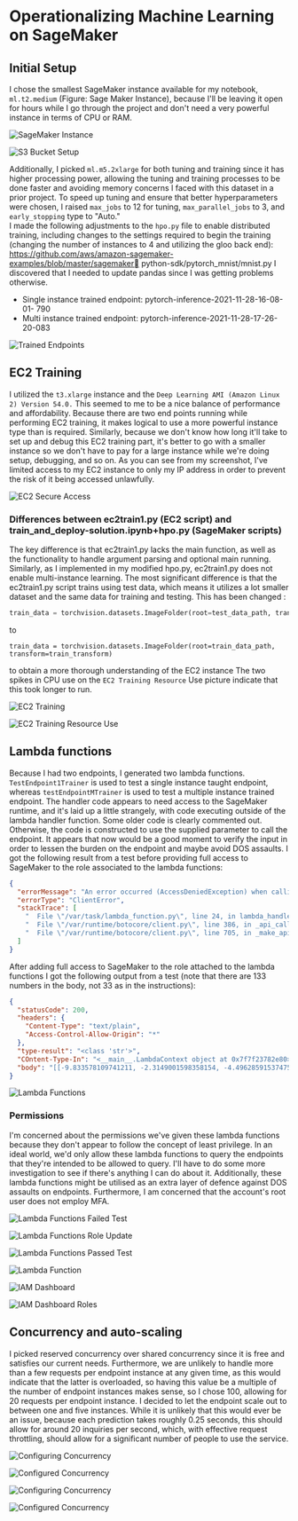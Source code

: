# Operationalizing Machine Learning on SageMaker 

## Initial Setup
I chose the smallest SageMaker instance available for my notebook, `ml.t2.medium` (Figure: Sage Maker Instance), because I'll be leaving it open for hours while I go through the project and don't need a very powerful instance in terms of CPU or RAM. 

![SageMaker Instance](images/1_sagemaker_instance.png?raw=true "SageMaker Instance")

![S3 Bucket Setup](images/2_s3_bucket.png?raw=true "S3 Bucket Setup")

Additionally, I picked `ml.m5.2xlarge` for both tuning and training since it has higher processing power, allowing the tuning and training processes to be done faster and avoiding memory concerns I faced with this dataset in a prior project.
To speed up tuning and ensure that better hyperparameters were chosen, I raised `max_jobs` to 12 for tuning, `max_parallel_jobs` to 3, and `early_stopping` type to "Auto."  
I made the following adjustments to the `hpo.py` file to enable distributed training, including changes to the settings required to begin the training (changing the number of instances to 4 and utilizing the gloo back end): 
https://github.com/aws/amazon-sagemaker-examples/blob/master/sagemaker
python-sdk/pytorch_mnist/mnist.py 
I discovered that I needed to update pandas since I was getting problems otherwise.
* Single instance trained endpoint: pytorch-inference-2021-11-28-16-08-01- 
790 
* Multi instance trained endpoint: pytorch-inference-2021-11-28-17-26-20-083 

![Trained Endpoints](images/3_trained_endpoints.png?raw=true "Trained Endpoints")

## EC2 Training
I utilized the `t3.xlarge` instance and the `Deep Learning AMI (Amazon Linux 2) Version 54.0.` This seemed to me to be a nice balance of performance and affordability. Because there are two end points running while performing EC2 training, it makes logical to use a more powerful instance type than is required.
Similarly, because we don't know how long it'll take to set up and debug this EC2 training part, it's better to go with a smaller instance so we don't have to pay for a large instance while we're doing setup, debugging, and so on.
As you can see from my screenshot, I've limited access to my EC2 instance to only my IP address in order to prevent the risk of it being accessed unlawfully.

![EC2 Secure Access](images/4_secure_access_to_ec2.png?raw=true "EC2 Secure Access")

### Differences between ec2train1.py (EC2 script) and train_and_deploy-solution.ipynb+hpo.py (SageMaker scripts)
The key difference is that ec2train1.py lacks the main function, as well as the functionality to handle argument parsing and optional main running. Similarly, as I implemented in my modified hpo.py, ec2train1.py does not enable multi-instance learning. The most significant difference is that the ec2train1.py script trains using test data, which means it utilizes a lot smaller dataset and the same data for training and testing.
This has been changed : 
```python
train_data = torchvision.datasets.ImageFolder(root=test_data_path, transform=train_transform)
```
to
```
train_data = torchvision.datasets.ImageFolder(root=train_data_path, transform=train_transform)
```
to obtain a more thorough understanding of the EC2 instance The two spikes in CPU use on the `EC2 Training Resource` Use picture indicate that this took longer to run.
 

![EC2 Training](images/5_ec2_training_job.png?raw=true "EC2 Training")

![EC2 Training Resource Use](images/6_ec2_training_resource_use.png?raw=true "EC2 Training Resource Use")


## Lambda functions
Because I had two endpoints, I generated two lambda functions. `TestEndpoint1Trainer` is used to test a single instance taught endpoint, whereas `testEndpointMTrainer` is used to test a multiple instance trained endpoint.
The handler code appears to need access to the SageMaker runtime, and it's laid up a little strangely, with code executing outside of the lambda handler function. Some older code is clearly commented out. Otherwise, the code is constructed to use the supplied parameter to call the endpoint. It appears that now would be a good moment to verify the input in order to lessen the burden on the endpoint and maybe avoid DOS assaults.
I got the following result from a test before providing full access to SageMaker to the role associated to the lambda functions:
```json
{
  "errorMessage": "An error occurred (AccessDeniedException) when calling the InvokeEndpoint operation: User: arn:aws:sts::933869125920:assumed-role/testEndpointMTrainer-role-pr3dpwbk/testEndpointMTrainer is not authorized to perform: sagemaker:InvokeEndpoint on resource: arn:aws:sagemaker:us-east-1:933869125920:endpoint/pytorch-inference-2021-11-28-17-26-20-083 because no identity-based policy allows the sagemaker:InvokeEndpoint action",
  "errorType": "ClientError",
  "stackTrace": [
    "  File \"/var/task/lambda_function.py\", line 24, in lambda_handler\n    response=runtime.invoke_endpoint(EndpointName=endpoint_Name,\n",
    "  File \"/var/runtime/botocore/client.py\", line 386, in _api_call\n    return self._make_api_call(operation_name, kwargs)\n",
    "  File \"/var/runtime/botocore/client.py\", line 705, in _make_api_call\n    raise error_class(parsed_response, operation_name)\n"
  ]
}
```

After adding full access to SageMaker to the role attached to the lambda functions I got the following output from a test (note that there are 133 numbers in the body, not 33 as in the instructions):
```json
{
  "statusCode": 200,
  "headers": {
    "Content-Type": "text/plain",
    "Access-Control-Allow-Origin": "*"
  },
  "type-result": "<class 'str'>",
  "COntent-Type-In": "<__main__.LambdaContext object at 0x7f7f23782e80>",
  "body": "[[-9.833578109741211, -2.3149001598358154, -4.496285915374756, -2.459660768508911, -3.2292635440826416, -7.208012104034424, -2.019676923751831, -4.80747652053833, -7.580871105194092, 0.1604955494403839, -0.9565751552581787, -3.9131810665130615, -3.6020150184631348, 0.05120508745312691, -4.187273025512695, -2.8582608699798584, -5.9626336097717285, -4.536521911621094, -5.346053123474121, 0.8844369649887085, -4.171061038970947, -1.9665920734405518, -8.535749435424805, -7.713301181793213, -6.517572402954102, -11.525176048278809, -1.6054246425628662, -2.6769134998321533, -6.043071269989014, -4.014992713928223, -1.5675303936004639, -5.836017608642578, -9.598838806152344, -3.9479377269744873, -7.269865989685059, -8.273256301879883, -7.2418389320373535, -6.530744552612305, -2.6606929302215576, -4.69330358505249, -4.120052337646484, -5.510358810424805, -0.34800487756729126, -4.418677806854248, -1.6251585483551025, -8.261250495910645, -3.4547064304351807, -3.625526189804077, -2.2067673206329346, -5.123303413391113, -4.32491397857666, -9.562714576721191, -10.10139274597168, -2.621943235397339, -7.87992525100708, -2.6131465435028076, -2.555243968963623, -8.795278549194336, -2.1555397510528564, -5.046584606170654, -8.843852996826172, -4.459414958953857, -7.6189351081848145, -8.326446533203125, -4.4117021560668945, -8.239740371704102, -2.5183329582214355, -5.56660270690918, -5.840574741363525, -0.9575398564338684, -0.9576200246810913, -5.738442897796631, -7.9645609855651855, -7.754147529602051, -7.372220039367676, -2.7810957431793213, -7.490314483642578, -3.23928165435791, -5.329830169677734, -4.7164130210876465, -1.013601541519165, -8.067651748657227, -0.8396211266517639, -2.3040759563446045, -6.821334362030029, -4.568439483642578, -1.9165948629379272, -6.500880241394043, -2.1579692363739014, -2.284560441970825, -8.265277862548828, -5.20717191696167, -8.007201194763184, -6.459601402282715, -5.552811622619629, -4.417727470397949, -4.309690952301025, -4.329131126403809, -5.873167514801025, -5.903502941131592, -9.697685241699219, -2.39001202583313, -3.9008214473724365, -7.240103244781494, -7.310409069061279, -8.4434175491333, -5.835858345031738, -1.4929323196411133, -5.384642601013184, -2.533282995223999, -3.6708028316497803, -2.3309476375579834, -11.313907623291016, -7.884079456329346, -7.088305473327637, -2.394468307495117, -4.874009132385254, -4.4106550216674805, -6.073166370391846, -1.498389482498169, -3.4654202461242676, -4.046548366546631, -6.391988754272461, -4.826951026916504, -9.816082954406738, -7.140218734741211, -4.48201847076416, -3.733743190765381, -4.512071132659912, -7.819015026092529, -6.860950946807861, -1.9007254838943481, -5.910882949829102]]"
}
```

![Lambda Functions](images/7_lambda_functions.png?raw=true "Lambda Functions")

### Permissions
I'm concerned about the permissions we've given these lambda functions because they don't appear to follow the concept of least privilege. In an ideal world, we'd only allow these lambda functions to query the endpoints that they're intended to be allowed to query. I'll have to do some more investigation to see if there's anything I can do about it. Additionally, these lambda functions might be utilised as an extra layer of defence against DOS assaults on endpoints.
Furthermore, I am concerned that the account's root user does not employ MFA.


![Lambda Functions Failed Test](images/8_lambda_functions_failed_test.png?raw=true "Lambda Functions Failed Test")

![Lambda Functions Role Update](images/9_lambda_functions_role_update.png?raw=true "Lambda Functions Role Update")

![Lambda Functions Passed Test](images/10_lambda_functions_passed_test.png?raw=true "Lambda Functions Passed Test")

![Lambda Function](images/11_lambda_function.png?raw=true "Lambda Function")

![IAM Dashboard](images/12_iam_dashboard.png?raw=true "IAM Dashboard")

![IAM Dashboard Roles](images/13_iam_dashboard_roles.png?raw=true "IAM Dashboard Roles")

## Concurrency and auto-scaling
I picked reserved concurrency over shared concurrency since it is free and satisfies our current needs. Furthermore, we are unlikely to handle more than a few requests per endpoint instance at any given time, as this would indicate that the latter is overloaded, so having this value be a multiple of the number of endpoint instances makes sense, so I chose 100, allowing for 20 requests per endpoint instance. I decided to let the endpoint scale out to between one and five instances. While it is unlikely that this would ever be an issue, because each prediction takes roughly 0.25 seconds, this should allow for around 20 inquiries per second, which, with effective request throttling, should allow for a significant number of people to use the service. 

![Configuring Concurrency](images/14_configuring_concurrency.png?raw=true "Configuring Concurrency")

![Configured Concurrency](images/15_configured_concurrency.png?raw=true "Configured Concurrency")

![Configuring Concurrency](images/16_configuring_autoscaling.png?raw=true "Configuring Autoscaling")

![Configured Concurrency](images/17_configured_autoscaling.png?raw=true "Configured Concurrency")
